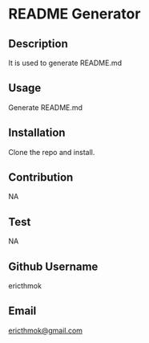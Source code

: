 
  # README Generator
  ## Description
  It is used to generate README.md
  ## Usage
  Generate README.md
  ## Installation
  Clone the repo and install.
  ## Contribution
  NA
  ## Test
  NA
  ## Github Username
  ericthmok
  ## Email
  ericthmok@gmail.com
